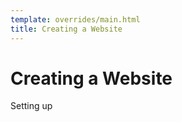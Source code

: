 ```yaml
---
template: overrides/main.html
title: Creating a Website
---
```


# Creating a Website

Setting up


